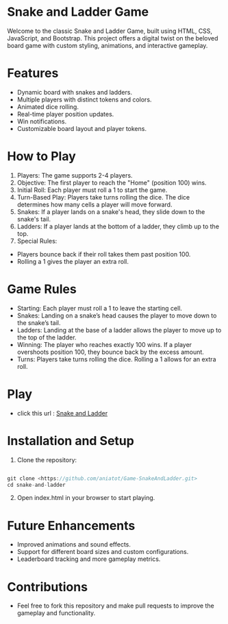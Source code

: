 # Snake and Ladder Game
Welcome to the classic Snake and Ladder Game, built using HTML, CSS, JavaScript, and Bootstrap. This project offers a digital twist on the beloved board game with custom styling, animations, and interactive gameplay.

# Features
 - Dynamic board with snakes and ladders.
 - Multiple players with distinct tokens and colors.
 - Animated dice rolling.
 - Real-time player position updates.
 - Win notifications.
 - Customizable board layout and player tokens.
# How to Play
1. Players: The game supports 2-4 players.
2. Objective: The first player to reach the "Home" (position 100) wins.
3. Initial Roll: Each player must roll a 1 to start the game.
4. Turn-Based Play: Players take turns rolling the dice. The dice determines how many cells a player will move forward.
5. Snakes: If a player lands on a snake's head, they slide down to the snake's tail.
6. Ladders: If a player lands at the bottom of a ladder, they climb up to the top.
7. Special Rules:
- Players bounce back if their roll takes them past position 100.
- Rolling a 1 gives the player an extra roll.
# Game Rules
- Starting: Each player must roll a 1 to leave the starting cell.
- Snakes: Landing on a snake’s head causes the player to move down to the snake’s tail.
- Ladders: Landing at the base of a ladder allows the player to move up to the top of the ladder.
- Winning: The player who reaches exactly 100 wins. If a player overshoots position 100, they bounce back by the excess amount.
- Turns: Players take turns rolling the dice. Rolling a 1 allows for an extra roll.
# Play
- click this url : [Snake and Ladder](https://aniatot.github.io/Game-SnakeAndLadder/)
# Installation and Setup
1. Clone the repository:
```js

git clone <https://github.com/aniatot/Game-SnakeAndLadder.git>
cd snake-and-ladder

```
2. Open index.html in your browser to start playing.
# Future Enhancements
- Improved animations and sound effects.
- Support for different board sizes and custom configurations.
- Leaderboard tracking and more gameplay metrics.
# Contributions
- Feel free to fork this repository and make pull requests to improve the gameplay and functionality.

